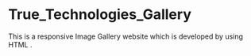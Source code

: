 # True_Technologies_Gallery
This is a responsive Image Gallery website which is developed by using HTML . 
